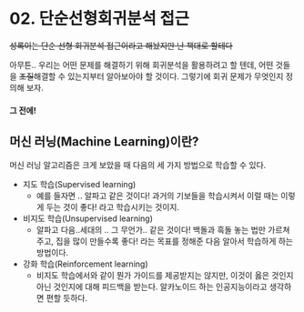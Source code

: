 # 02. 단순선형회귀분석 접근

~~성록이는 단순 선형 회귀분석 접근이라고 해놨지만 난 책대로 할테다~~

아무튼.. 우리는 어떤 문제를 해결하기 위해 회귀분석을 활용하려고 할 텐데, 어떤 것들을 ~~조질~~해결할 수 있는지부터 알아보아야 할 것이다. 그렇기에 회귀 문제가 무엇인지 정의해 보자.

#### 그 전에!

## 머신 러닝(Machine Learning)이란?

머신 러닝 알고리즘은 크게 보았을 때 다음의 세 가지 방법으로 학습할 수 있다.

+ 지도 학습(Supervised learning)
  + 예를 들자면 .. 알파고 같은 것이다! 과거의 기보들을 학습시켜서 이럴 때는 이렇게 두는 것이 좋다! 라고 학습시키는 것이지.
+ 비지도 학습(Unsupervised learning)
  + 알파고 다음..세대의 .. 그 무언가.. 같은 것이다! 백돌과 흑돌 놓는 법만 가르쳐주고, 집을 많이 만들수록 좋다! 라는 목표를 정해준 다음 알아서 학습하게 하는 방법이다.
+ 강화 학습(Reinforcement learning)
  + 비지도 학습에서와 같이 뭔가 가이드를 제공받지는 않지만, 이것이 옳은 것인지 아닌 것인지에 대해 피드백을 받는다. 알카노이드 하는 인공지능이라고 생각하면 편할 듯하다.

